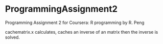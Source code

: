 # ProgrammingAssignment2
Programming Assignment 2 for Coursera: R programming by R. Peng
 
cachematrix.x calculates, caches an inverse of an matrix then the inverse is solved.
